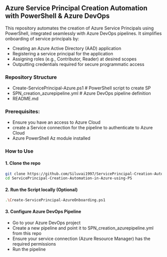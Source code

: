 ## Azure Service Principal Creation Automation with PowerShell & Azure DevOps
This repository automates the creation of Azure Service Principals using PowerShell, integrated seamlessly with Azure DevOps pipelines. It simplifies onboarding of service principals by:
- Creating an Azure Active Directory (AAD) application
- Registering a service principal for the application
- Assigning roles (e.g., Contributor, Reader) at desired scopes
- Outputting credentials required for secure programmatic access

### Repository Structure
- Create-ServicePrincipal-Azure.ps1 # PowerShell script to create SP
- SPN_creation_azurepipeline.yml # Azure DevOps pipeline definition
- README.md

### Prerequisites:
- Ensure you have an access to Azure Cloud
- create a Service connection for the pipeline to authenticate to Azure Cloud
- Azure PowerShell Az module installed

### How to Use
#### 1. Clone the repo
```bash
git clone https://github.com/Siluvai1997/ServicePrincipal-Creation-Automation-in-Azure-using-PS.git
cd ServicePrincipal-Creation-Automation-in-Azure-using-PS
```
#### 2. Run the Script locally (Optional)
```bash
.\Create-ServicePrincipal-AzureOnboarding.ps1
```
#### 3. Configure Azure DevOps Pipeline
- Go to your Azure DevOps project
- Create a new pipeline and point it to SPN_creation_azurepipeline.yml from this repo
- Ensure your service connection (Azure Resource Manager) has the required permissions
- Run the pipeline
